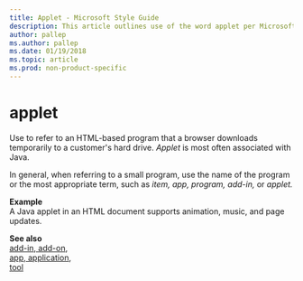 ```yaml
---
title: Applet - Microsoft Style Guide
description: This article outlines use of the word applet per Microsoft style guidelines, with an example.
author: pallep
ms.author: pallep
ms.date: 01/19/2018
ms.topic: article
ms.prod: non-product-specific
---
```


# applet

Use to refer to an HTML-based program that a browser downloads temporarily to a customer's hard drive. *Applet* is most often associated with Java.

In general, when referring to a small program, use the name of the program or the most appropriate term, such as *item, app, program, add-in,* or *applet.*

**Example**  
A Java applet in an HTML document supports animation, music, and page updates.

**See also** <br />[add-in, add-on](~/a-z-word-list-term-collections/a/add-in-add-on.md),<br />[app, application](~/a-z-word-list-term-collections/a/app-application.md), <br />[tool](~/a-z-word-list-term-collections/t/tool.md)

